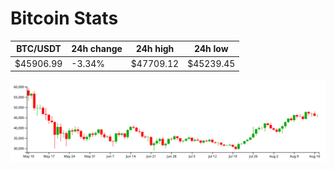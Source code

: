 # Bitcoin Stats

BTC/USDT|24h change|24h high|24h low|
|---|---|---|---|
|$45906.99|-3.34%|$47709.12|$45239.45|

<img src="./chart.svg">

